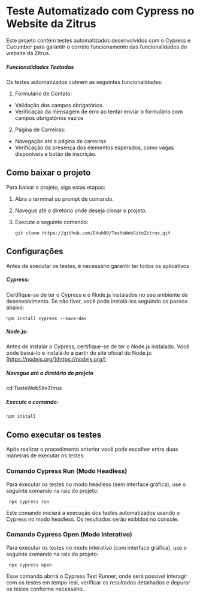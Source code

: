 # Teste Automatizado com Cypress no Website da Zitrus

Este projeto contém testes automatizados desenvolvidos com o Cypress e Cucumber para garantir o correto funcionamento das funcionalidades do website da Zitrus.

##### Funcionalidades Testadas
Os testes automatizados cobrem as seguintes funcionalidades:

1. Formulário de Contato:
- Validação dos campos obrigatórios.
- Verificação da mensagem de erro ao tentar enviar o formulário com campos obrigatórios vazios

2. Página de Carreiras:
- Navegação até a página de carreiras.
- Verificação da presença dos elementos esperados, como vagas disponíveis e botão de inscrição.

 
## Como baixar o projeto

Para baixar o projeto, siga estas etapas:

1. Abra o terminal ou prompt de comando.
2. Navegue até o diretório onde deseja clonar o projeto.
3. Execute o seguinte comando:

       git clone https://github.com/Eduh06/TesteWebSiteZitrus.git

## Configurações

Antes de executar os testes, é necessário garantir ter todos os aplicativos

##### Cypress: 

Certifique-se de ter o Cypress e o Node.js instalados no seu ambiente de desenvolvimento. Se não tiver, você pode instalá-los seguindo os passos abaixo:

    npm install cypress --save-dev

##### Node.js:
   Antes de instalar o Cypress, certifique-se de ter o Node.js instalado. Você pode baixá-lo e instalá-lo a partir do site oficial do Node.js: [https://nodejs.org/](https://nodejs.org/)


##### Navegue até o diretório do projeto 

cd TesteWebSiteZitrus

##### Execute o comando:

    npm install


## Como executar os testes

Após realizar o procedimento anterior você pode escolher entre duas maneiras de executar os testes:

### Comando Cypress Run (Modo Headless)

Para executar os testes no modo headless (sem interface gráfica), use o seguinte comando na raiz do projeto:

     npx cypress run


Este comando iniciará a execução dos testes automatizados usando o Cypress no modo headless. Os resultados serão exibidos no console.

### Comando Cypress Open (Modo Interativo)

Para executar os testes no modo interativo (com interface gráfica), use o seguinte comando na raiz do projeto:

     npx cypress open


Esse comando abrirá o Cypress Test Runner, onde será possivel interagir com os testes em tempo real, verificar os resultados detalhados e depurar os testes conforme necessário.


